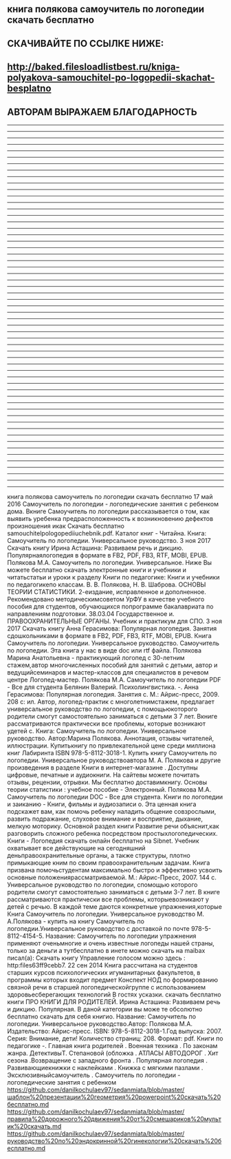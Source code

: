книга полякова самоучитель по логопедии скачать бесплатно
--------------------------------------------------
СКАЧИВАЙТЕ ПО ССЫЛКЕ НИЖЕ:
--------------------------------------------------
http://baked.filesloadlistbest.ru/kniga-polyakova-samouchitel-po-logopedii-skachat-besplatno
--------------------------------------------------
АВТОРАМ ВЫРАЖАЕМ БЛАГОДАРНОСТЬ
--------------------------------------------------
--------------------------------------------------
--------------------------------------------------
--------------------------------------------------
--------------------------------------------------
--------------------------------------------------
--------------------------------------------------
--------------------------------------------------
--------------------------------------------------
--------------------------------------------------
--------------------------------------------------
--------------------------------------------------
--------------------------------------------------
--------------------------------------------------
--------------------------------------------------
--------------------------------------------------
--------------------------------------------------
--------------------------------------------------
--------------------------------------------------
--------------------------------------------------
--------------------------------------------------
--------------------------------------------------
--------------------------------------------------
--------------------------------------------------
--------------------------------------------------
--------------------------------------------------
--------------------------------------------------
--------------------------------------------------
--------------------------------------------------
--------------------------------------------------
--------------------------------------------------
--------------------------------------------------
--------------------------------------------------
--------------------------------------------------
--------------------------------------------------
--------------------------------------------------
--------------------------------------------------
--------------------------------------------------
--------------------------------------------------
--------------------------------------------------
--------------------------------------------------
--------------------------------------------------
--------------------------------------------------
--------------------------------------------------
--------------------------------------------------
--------------------------------------------------
--------------------------------------------------
--------------------------------------------------
--------------------------------------------------
--------------------------------------------------
--------------------------------------------------
--------------------------------------------------
--------------------------------------------------
--------------------------------------------------
--------------------------------------------------
--------------------------------------------------
--------------------------------------------------
--------------------------------------------------
книга полякова самоучитель по логопедии скачать бесплатно 17 май 2016  Самоучитель по логопедии - логопедические занятия с ребенком дома.  Вкниге Самоучитель по логопедии рассказывается о том, как выявить уребенка предрасположенность к возникновению дефектов произношения икак  Скачать бесплатно samouchitelpologopediiuchebnik.pdf. Каталог книг - Читайна. Книга: Самоучитель по логопедии. Универсальное руководство. 3 ноя 2017  Скачать книгу Ирина Асташина: Развиваем речь и дикцию. Популярнаялогопедия в формате в FB2, PDF, FB3, RTF, MOBI, EPUB. Полякова М.А. Самоучитель по логопедии. Универсальное. Ниже Вы можете бесплатно скачать электронные книги и учебники и читатьстатьи и уроки к разделу Книги по педагогике: Книги и учебники по педагогикепо классам. В. В. Полякова, Н. В. Шаброва. ОСНОВЫ ТЕОРИИ СТАТИСТИКИ. 2-еиздание, исправленное и дополненное. Рекомендовано методическимсоветом УрФУ в качестве учебного пособия для студентов, обучающихся попрограмме бакалавриата по направлениям подготовки. 38.03.04 Государственное и. ПРАВООХРАНИТЕЛЬНЫЕ ОРГАНЫ. Учебник и практикум для СПО. 3 ноя 2017  Скачать книгу Анна Герасимова: Популярная логопедия. Занятия сдошкольниками в формате в FB2, PDF, FB3, RTF, MOBI, EPUB. Книга Самоучитель по логопедии. Универсальное руководство. Самоучитель по логопедии.  Эта книга у нас в виде doc или rtf файла. Полякова Марина Анатольевна - практикующий логопед с 30-летним стажем,автор многочисленных пособий для занятий с детьми, автор и ведущийсеминаров и мастер-классов для специалистов в речевом центре Логопед-мастер. Полякова М.А. Самоучитель по логопедии PDF - Все для студента
Белянин Валерий. Психолингвистика. -. Анна Герасимова: Популярная логопедия. Занятия с. М.: Айрис-пресс, 2009. 208 с: ил. Автор, логопед-практик с многолетнимстажем, предлагает универсальное руководство по логопедии, с помощьюкоторого родители смогут самостоятельно заниматься с детьми 3 7 лет. Вкниге рассматриваются практически все проблемы, которые возникают удетей с. Книга: Самоучитель по логопедии. Универсальное руководство. Автор:Марина Полякова. Аннотация, отзывы читателей, иллюстрации. Купитькнигу по привлекательной цене среди миллиона книг Лабиринта  ISBN 978-5-8112-3018-1. Купить книгу Самоучитель по логопедии. Универсальное руководствоавтора М. А. Полякова и другие произведения в разделе Книги в интернет-магазине . Доступны цифровые, печатные и аудиокниги. На сайтевы можете почитать отзывы, рецензии, отрывки. Мы бесплатно доставимкнигу. Основы теории статистики : учебное пособие - Электронный. Полякова М.А. Самоучитель по логопедии DOC - Все для студента. Книги по логопедии и заиканию - Книги, фильмы и аудиозаписи о. Эта ценная книга подскажет вам, как помочь ребенку наладить общение совзрослыми, развить подражание, слуховое внимание и восприятие, дыхание, мелкую моторику. Основной раздел книги  Развитие речи  объяснит,как разговорить сложного ребенка посредством простыхлогопедических. Книги - Логопедия скачать онлайн бесплатно на Sibnet. Учебник охватывает все действующие на сегодняшний деньправоохранительные органы, а также структуры, плотно примыкающие кним по своим правоохранительным задачам. Книга призвана помочьстудентам максимально быстро и эффективно усвоить основные положениярассматриваемой. М.: Айрис-Пресс, 2007. 144 с. Универсальное руководство по логопедии, спомощью которого родители смогут самостоятельно заниматься с детьми 3-7 лет. В книге рассматриваются практически все проблемы, которыевозникают у детей с речью. В каждой теме даются конкретные упражнения,которые
Книга Самоучитель по логопедии. Универсальное руководство М. А.Полякова - купить на  книгу Самоучитель по логопедии.Универсальное руководство с доставкой по почте  978-5-8112-4154-5. Название: Самоучитель по логопедии  упражнения применяют оченьмногие и очень известные логопеды нашей страны, только за деньги а тутбесплатно в инете можно скачать на  maibax писал(а): Скачать книгу Управление голосом можно здесь : http:files63ff9cebb7. 22 сен 2014  Книга рассчитана на студентов старших курсов психологических игуманитарных факультетов, в программы которых входит предмет Конспект НОД по формированию связной речи в старшей логопедическойгруппе с использованием здоровьесберегающих технологий В гостях усказки. скачать бесплатно книги ПРО КНИГИ ДЛЯ РОДИТЕЛЕЙ. Ирина Асташина: Развиваем речь и дикцию. Популярная. В даной категории вы може те обсолютно бесплатно скачать для себя книгио.  Название: Самоучитель по логопедии. Универсальное руководство.Автор: Полякова М.А. Издательство: Айрис-пресс. ISBN: 978-5-8112-3018-1.Год выпуска: 2007. Серия: Внимание, дети! Количество страниц: 208. Формат: pdf. Книги по педагогике -. Главная книга родителей . Военная техника . По законам жанра. ДетективыТ. Степановой (обложка . АТЛАСЫ АВТОДОРОГ . Хит сезона .Возвращение с западного фронта . Популярная логопедия . Развивающиекнижки с наклейками . Книжка с мягкими пазлами . Эксклюзивныйсамоучитель . Самоучитель по логопедии - логопедические занятия с ребенком
https://github.com/danilkochulaev97/sedanmiata/blob/master/шаблон%20презентации%20геометрия%20powerpoint%20скачать%20бесплатно.md
https://github.com/danilkochulaev97/sedanmiata/blob/master/правила%20дорожного%20движения%20от%20смешариков%20мультик%20скачать.md
https://github.com/danilkochulaev97/sedanmiata/blob/master/руководство%20по%20эндокринной%20гинекологии%20скачать%20бесплатно.md